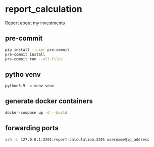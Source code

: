# report_calculation

Report about my investments

## pre-commit

```sh
pip install --user pre-commit
pre-commit install
pre-commit run --all-files
```

## pytho venv

```sh
python3.9 -m venv venv
```

## generate docker containers

```sh
docker-compose up -d --build
```

## forwarding ports

```sh
ssh -L 127.0.0.1:3201:report-calculation:3201 username@ip_address
```
